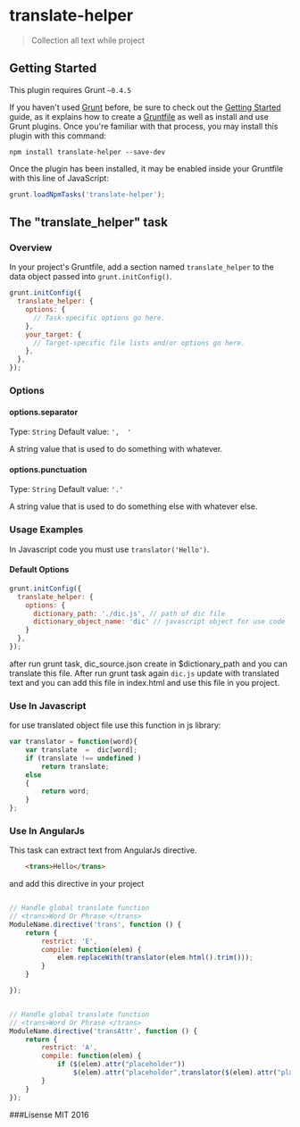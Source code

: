 # translate-helper

> Collection all text while project

## Getting Started
This plugin requires Grunt `~0.4.5`

If you haven't used [Grunt](http://gruntjs.com/) before, be sure to check out the [Getting Started](http://gruntjs.com/getting-started) guide, as it explains how to create a [Gruntfile](http://gruntjs.com/sample-gruntfile) as well as install and use Grunt plugins. Once you're familiar with that process, you may install this plugin with this command:

```shell
npm install translate-helper --save-dev
```

Once the plugin has been installed, it may be enabled inside your Gruntfile with this line of JavaScript:

```js
grunt.loadNpmTasks('translate-helper');
```

## The "translate_helper" task

### Overview
In your project's Gruntfile, add a section named `translate_helper` to the data object passed into `grunt.initConfig()`.

```js
grunt.initConfig({
  translate_helper: {
    options: {
      // Task-specific options go here.
    },
    your_target: {
      // Target-specific file lists and/or options go here.
    },
  },
});
```

### Options

#### options.separator
Type: `String`
Default value: `',  '`

A string value that is used to do something with whatever.

#### options.punctuation
Type: `String`
Default value: `'.'`

A string value that is used to do something else with whatever else.

### Usage Examples
In Javascript code you must use `translator('Hello')`.

#### Default Options

```js
grunt.initConfig({
  translate_helper: {
    options: {
      dictionary_path: './dic.js', // path of dic file
      dictionary_object_name: 'dic' // javascript object for use code
    }
  },
});
```

after run grunt task, dic_source.json create in $dictionary_path and you can translate this file. After run grunt task again
  `dic.js` update with translated text and you can add this file in index.html and use this file in you project.

### Use In Javascript
for use translated object file use this function in js library:

```js
var translator = function(word){
    var translate  =  dic[word];
    if (translate !== undefined )
        return translate;
    else
    {
        return word;
    }
};
```

### Use In AngularJs
This task can extract text from AngularJs directive.
```html
    <trans>Hello</trans>
```

and add this directive in your project
```js

// Handle global translate function
// <trans>Word Or Phrase </trans>
ModuleName.directive('trans', function () {
    return {
        restrict: 'E',
        compile: function(elem) {
            elem.replaceWith(translator(elem.html().trim()));
        }
    }

});


// Handle global translate function
// <trans>Word Or Phrase </trans>
ModuleName.directive('transAttr', function () {
    return {
        restrict: 'A',
        compile: function(elem) {
            if ($(elem).attr("placeholder"))
                $(elem).attr("placeholder",translator($(elem).attr("placeholder").trim()));
        }
    }
});
```

###Lisense
MIT 2016